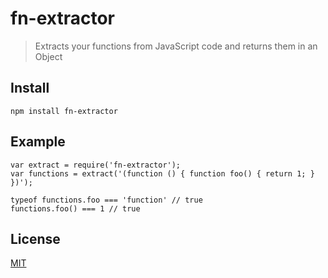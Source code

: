 # fn-extractor

> Extracts your functions from JavaScript code and returns them in an Object

## Install

    npm install fn-extractor

## Example

    var extract = require('fn-extractor');
    var functions = extract('(function () { function foo() { return 1; } })');

    typeof functions.foo === 'function' // true
    functions.foo() === 1 // true

## License

[MIT](http://josh.mit-license.org)
